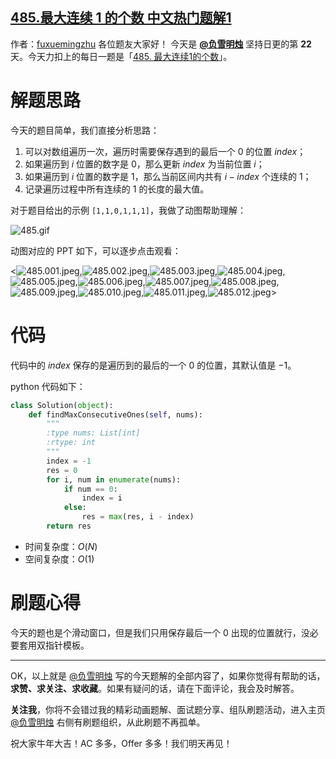 ## [485.最大连续 1 的个数 中文热门题解1](https://leetcode.cn/problems/max-consecutive-ones/solutions/100000/yi-ci-bian-li-bao-cun-yu-dao-de-zui-hou-z25k1)

作者：[fuxuemingzhu](https://leetcode.cn/u/fuxuemingzhu)
各位题友大家好！ 今天是 **[@负雪明烛](/u/fuxuemingzhu/)** 坚持日更的第 **22** 天。今天力扣上的每日一题是「[485. 最大连续1的个数](https://leetcode-cn.com/problems/max-consecutive-ones/)」。

# 解题思路


今天的题目简单，我们直接分析思路：


1. 可以对数组遍历一次，遍历时需要保存遇到的最后一个 $0$ 的位置 $index$；
2. 如果遍历到 $i$ 位置的数字是 $0$，那么更新 $index$ 为当前位置 $i$；
3. 如果遍历到 $i$ 位置的数字是 $1$，那么当前区间内共有 $i - index$ 个连续的 $1$；
4. 记录遍历过程中所有连续的 $1$ 的长度的最大值。

对于题目给出的示例 `[1,1,0,1,1,1]`，我做了动图帮助理解：

![485.gif](https://pic.leetcode-cn.com/1613322748-ZPZLWt-485.gif)

动图对应的 PPT 如下，可以逐步点击观看：

<![485.001.jpeg](https://pic.leetcode-cn.com/1613322793-ZjgbeN-485.001.jpeg),![485.002.jpeg](https://pic.leetcode-cn.com/1613322793-bTMupp-485.002.jpeg),![485.003.jpeg](https://pic.leetcode-cn.com/1613322793-OYjncZ-485.003.jpeg),![485.004.jpeg](https://pic.leetcode-cn.com/1613322793-jOlkFQ-485.004.jpeg),![485.005.jpeg](https://pic.leetcode-cn.com/1613322793-oQIbIo-485.005.jpeg),![485.006.jpeg](https://pic.leetcode-cn.com/1613322793-EEcMAt-485.006.jpeg),![485.007.jpeg](https://pic.leetcode-cn.com/1613322793-DBsYbu-485.007.jpeg),![485.008.jpeg](https://pic.leetcode-cn.com/1613322793-WdUYZh-485.008.jpeg),![485.009.jpeg](https://pic.leetcode-cn.com/1613322793-eayNCO-485.009.jpeg),![485.010.jpeg](https://pic.leetcode-cn.com/1613322793-LsIraZ-485.010.jpeg),![485.011.jpeg](https://pic.leetcode-cn.com/1613322793-mFdviB-485.011.jpeg),![485.012.jpeg](https://pic.leetcode-cn.com/1613322793-LXmuio-485.012.jpeg)>



# 代码


代码中的 $index$ 保存的是遍历到的最后的一个 $0$ 的位置，其默认值是 $-1$。


python 代码如下：


```python
class Solution(object):
    def findMaxConsecutiveOnes(self, nums):
        """
        :type nums: List[int]
        :rtype: int
        """
        index = -1
        res = 0
        for i, num in enumerate(nums):
            if num == 0:
                index = i
            else:
                res = max(res, i - index)
        return res
```

- 时间复杂度：$O(N)$
- 空间复杂度：$O(1)$


# 刷题心得


今天的题也是个滑动窗口，但是我们只用保存最后一个 0 出现的位置就行，没必要套用双指针模板。

----


OK，以上就是 [@负雪明烛](https://leetcode-cn.com/u/fuxuemingzhu/) 写的今天题解的全部内容了，如果你觉得有帮助的话，**求赞、求关注、求收藏**。如果有疑问的话，请在下面评论，我会及时解答。


**关注我**，你将不会错过我的精彩动画题解、面试题分享、组队刷题活动，进入主页 [@负雪明烛](https://leetcode-cn.com/u/fuxuemingzhu/) 右侧有刷题组织，从此刷题不再孤单。


祝大家牛年大吉！AC 多多，Offer 多多！我们明天再见！